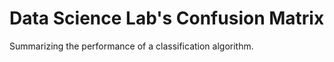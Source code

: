 # Data Science Lab's Confusion Matrix
Summarizing the performance of a classification algorithm. 


